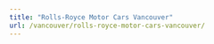 ```yaml
---
title: "Rolls-Royce Motor Cars Vancouver"
url: /vancouver/rolls-royce-motor-cars-vancouver/
---
```

